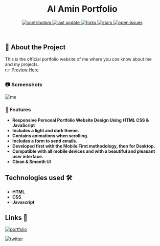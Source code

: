 <div align="center">
  <h1>Al Amin Portfolio</h1>

<!-- Badges -->
<p>
  <a href="https://github.com/alaminniyaz/alamin-portfolio/graphs/contributors">
    <img src="https://img.shields.io/github/contributors/Louis3797/awesome-readme-template" alt="contributors" />
  </a>
  <a href="https://github.com/alaminniyaz/alamin-portfolio/graphs/commit-activity">
    <img src="https://img.shields.io/github/last-commit/Louis3797/awesome-readme-template" alt="last update" />
  </a>
  <a href="https://github.com/alaminniyaz/alamin-portfolio/forks">
    <img src="https://img.shields.io/github/forks/Louis3797/awesome-readme-template" alt="forks" />
  </a>
  <a href="https://github.com/alaminniyaz/alamin-portfolio/pulse">
    <img src="https://img.shields.io/github/stars/Louis3797/awesome-readme-template" alt="stars" />
  </a>
  <a href="(https://github.com/alaminniyaz/alamin-portfolio/issues)">
    <img src="https://img.shields.io/github/issues/Louis3797/awesome-readme-template" alt="open issues" />
  </a>
</p>
</div>

<br />

<!-- About the Project -->

## :star2: About the Project

This is the official portfolio website of me where you can know about me and my projects.
<br>
👉 [Preview Here](https://ialamin.netlify.app)

<!-- Screenshots -->

### :camera: Screenshots

![me](https://user-images.githubusercontent.com/104723233/224712526-aa7d1877-549c-4ccb-ab55-552037302e46.jpg)



<!-- Features -->

### :dart: Features

- **Responsive Personal Portfolio Website Design Using HTML CSS & JavaScript**
- **Includes a light and dark theme.**
- **Contains animations when scrolling.**
- **Includes a form to send emails.**
- **Developed first with the Mobile First methodology, then for Desktop.**
- **Compatible with all mobile devices and with a beautiful and pleasant user interface.**
- **Clean & Smooth UI**


<!-- TechStack -->
## Technologies used 🛠️

- **HTML**
- **CSS**
- **Javascript**


## Links 🔗

[![portfolio](https://img.shields.io/badge/my_portfolio-000?style=for-the-badge&logo=ko-fi&logoColor=white)](https://ialamin.netlify.app)

[![twitter](https://img.shields.io/badge/twitter-1DA1F2?style=for-the-badge&logo=twitter&logoColor=white)](https://twitter.com/alaminniyaz)

